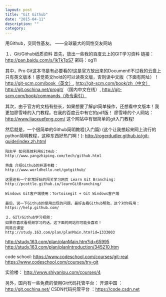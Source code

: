 ```yaml
---
layout: post
title: "Git Github"
date: "2015-04-11"
description: ""
category: 
---
```


用Github，交同性基友。 ——全球最大的同性交友网站

１、Git/Github纸质资料
首先，放出一些我的百度云上的GIT学习资料
链接：http://pan.baidu.com/s/1kTkTpS7 密码：og11

其中，Pro Git这本书是有必要看的!这是官方放出来的Document!不过我的云盘上只有英文版本！感觉英文hold的可以读英文版，否则读中文版（下面有网址）！
http://git-scm.com/book（英文）, http://git-scm.com/book/zh（中文）
http://git.oschina.net/progit/ （国内中文在线）, http://git-scm.com/book/commands（命令索引）

其次，由于官方的文档有些长，如果想要了解git简单操作，还想看中文版本！我更加廖雪峰的入门教程。在我的百度云中有它的pdf版！
廖雪峰的个人网站：
http://www.liaoxuefeng.com/
这个网站中有很简单的git入门教程!

然后就是，一个很简单的Github简明教程(入门篇) (这个让我想起来网上流行的python简明教程，这种东西好热门啊！):
	http://rogerdudler.github.io/git-guide/index.zh.html

	阳志平 如何高效利用GitHub：
	http://www.yangzhiping.com/tech/github.html

	蒋鑫 介绍Github的开源书籍：
	http://www.worldhello.net/gotgithub/

	这里还有一个非常好玩的闯关学习网页 Learn Git Branching:
	http://pcottle.github.io/learnGitBranching/

	Windows Git客户端使用：Tortoisegit + Git Windows客户端

	最后，说一下Github的使用出现的问题，最好去看Github帮助，这个对你有用：
	https://help.github.com/

	２、GIT/Github学习视频：
	如果你喜欢看视频学习的话，这下面的网站你可能会喜欢！
	网易云课堂
	http://study.163.com/plan/planMain.htm?id=1333003
http://study.163.com/plan/planMain.htm?id=65995
http://study.163.com/plan/planIntroduction/345210.htm

code school:
https://www.codeschool.com/courses/git-real
https://www.codeschool.com/courses/try-git

实验楼：
http://www.shiyanlou.com/courses/4

另外，国内有一些免费的使用Git代码托管平台：
开源中国 ：http://git.oschina.net/
CSDN代码托管平台 ：https://code.csdn.net
